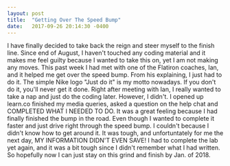 ```yaml
---
layout: post
title:  "Getting Over The Speed Bump"
date:   2017-09-26 20:14:30 -0400
---
```



I have finally decided to take back the reign and steer myself to the finish line. Since end of August, I haven't touched any coding material and it makes me feel guilty because I wanted to take this on, yet I am not making any moves. This past week I had met with one of the Flatiron coaches, Ian, and it helped me get over the speed bump. From his explaining, I just had to do it. The simple Nike logo "Just do it" is my motto nowadays. If you don't do it, you'll never get it done. Right after meeting with Ian, I really wanted to take a nap and just do the coding later. However, I didn't. I opened up learn.co finished my media queries, asked a question on the help chat and COMPLETED WHAT I NEEDED TO DO. It was a great feeling because I had finally finished the bump in the road. Even though I wanted to complete it faster and just drive right through the speed bump. I couldn't because I didn't know how to get around it. It was tough, and unfortuntately for me the next day, MY INFORMATION DIDN'T EVEN SAVE! I had to complete the lab yet again, and it was a bit tough since I didn't remember what I had written. So hopefully now I can just stay on this grind and finish by Jan. of 2018. 
